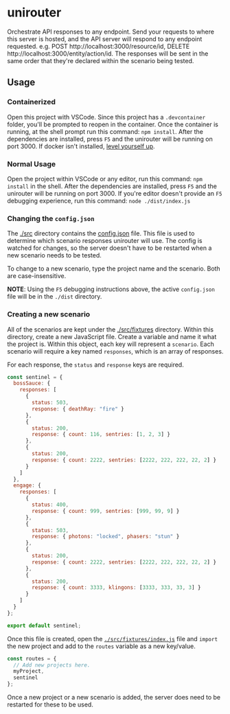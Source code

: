 # unirouter

Orchestrate API responses to any endpoint. Send your requests to where this server is hosted, and the API server will respond to any endpoint requested. e.g. POST http://localhost:3000/resource/id, DELETE http://localhost:3000/entity/action/id.
The responses will be sent in the same order that they're declared within the scenario being tested.

## Usage

### Containerized

Open this project with VSCode. Since this project has a `.devcontainer` folder, you'll be prompted to reopen in the container. Once the container is running, at the shell prompt run this command: `npm install`. After the dependencies are installed, press `F5` and the unirouter will be running on port 3000. If docker isn't installed, [level yourself up](https://code.visualstudio.com/docs/remote/containers#_getting-started).

### Normal Usage

Open the project within VSCode or any editor, run this command: `npm install` in the shell. After the dependencies are installed, press `F5` and the unirouter will be running on port 3000.
If you're editor doesn't provide an `F5` debugging experience, run this command: `node ./dist/index.js`

### Changing the `config.json`

The [./src](./src) directory contains the [config.json](./src/config.json) file. This file is used to determine which scenario responses unirouter will use. The config is watched for changes, so the server doesn't have to be restarted when a new scenario needs to be tested.

To change to a new scenario, type the project name and the scenario. Both are case-insensitive.

**NOTE**: Using the `F5` debugging instructions above, the active `config.json` file will be in the `./dist` directory.

### Creating a new scenario

All of the scenarios are kept under the [./src/fixtures](./src/fixtures) directory. Within this directory, create a new JavaScript file. Create a variable and name it what the project is. Within this object, each key will represent a `scenario`. Each scenario will require a key named `responses`, which is an array of responses.

For each response, the `status` and `response` keys are required.

```javascript
const sentinel = {
  bossSauce: {
    responses: [
      {
        status: 503,
        response: { deathRay: "fire" }
      },
      {
        status: 200,
        response: { count: 116, sentries: [1, 2, 3] }
      },
      {
        status: 200,
        response: { count: 2222, sentries: [2222, 222, 222, 22, 2] }
      }
    ]
  },
  engage: {
    responses: [
      {
        status: 400,
        response: { count: 999, sentries: [999, 99, 9] }
      },
      {
        status: 503,
        response: { photons: "locked", phasers: "stun" }
      },
      {
        status: 200,
        response: { count: 2222, sentries: [2222, 222, 222, 22, 2] }
      },
      {
        status: 200,
        response: { count: 3333, klingons: [3333, 333, 33, 3] }
      }
    ]
  }
};

export default sentinel;
```

Once this file is created, open the [`./src/fixtures/index.js`](./src/fixtures/index.js) file and `import` the new project and add to the `routes` variable as a new key/value.

```javascript
const routes = {
  // Add new projects here.
  myProject,
  sentinel
};
```

Once a new project or a new scenario is added, the server does need to be restarted for these to be used.
